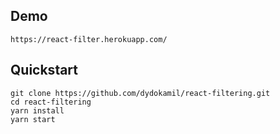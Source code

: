 ## Demo 

    https://react-filter.herokuapp.com/

## Quickstart

    git clone https://github.com/dydokamil/react-filtering.git
    cd react-filtering
    yarn install
    yarn start

